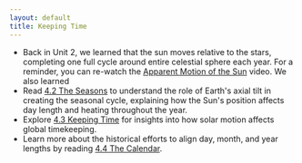 ```yaml
---
layout: default
title: Keeping Time
---
```


- Back in Unit 2, we learned that the sun moves relative to the stars, completing one full cycle around entire celestial sphere each year. For a reminder, you can re-watch the [Apparent Motion of the Sun](https://youtu.be/rdV39WML5gU?si=8DWZaBoaZsPU9Tnn) video. We also learned 
- Read [4.2 The Seasons](https://openstax.org/books/astronomy-2e/pages/4-2-the-seasons) to understand the role of Earth's axial tilt in creating the seasonal cycle, explaining how the Sun's position affects day length and heating throughout the year.
- Explore [4.3 Keeping Time](https://openstax.org/books/astronomy-2e/pages/4-3-keeping-time) for insights into how solar motion affects global timekeeping.
- Learn more about the historical efforts to align day, month, and year lengths by reading [4.4 The Calendar](https://openstax.org/books/astronomy-2e/pages/4-4-the-calendar).
